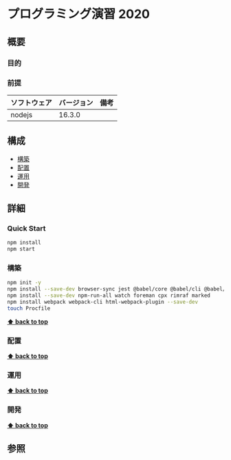 # プログラミング演習 2020

## 概要

### 目的

### 前提

| ソフトウェア | バージョン | 備考 |
| :----------- | :--------- | :--- |
| nodejs       | 16.3.0    |      |

## 構成

- [構築](#構築)
- [配置](#配置)
- [運用](#運用)
- [開発](#開発)

## 詳細

### Quick Start

```bash
npm install
npm start
```

### 構築

```bash
npm init -y
npm install --save-dev browser-sync jest @babel/core @babel/cli @babel/preset-env @babel/register
npm install --save-dev npm-run-all watch foreman cpx rimraf marked
npm install webpack webpack-cli html-webpack-plugin --save-dev
touch Procfile
```

**[⬆ back to top](#構成)**

### 配置

**[⬆ back to top](#構成)**

### 運用

**[⬆ back to top](#構成)**

### 開発

**[⬆ back to top](#構成)**

## 参照

